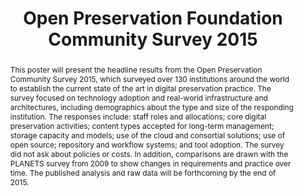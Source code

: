---
abstract: 'This poster will present the headline results from the Open Preservation
  Community Survey 2015, which surveyed over 130 institutions around the world to
  establish the current state of the art in digital preservation practice. The survey
  focused on technology adoption and real-world infrastructure and architectures,
  including demographics about the type and size of the responding institution. The
  responses include: staff roles and allocations; core digital preservation activities;
  content types accepted for long-term management; storage capacity and models; use
  of the cloud and consortial solutions; use of open source; repository and workflow
  systems; and tool adoption. The survey did not ask about policies or costs. In addition,
  comparisons are drawn with the PLANETS survey from 2009 to show changes in requirements
  and practice over time. The published analysis and raw data will be forthcoming
  by the end of 2015.'
creators:
- Wilson, Carl
- Krabbenhoeft, Nick
- McGuinness, Becky
- Fay, Ed
date: null
document_url: https://services.phaidra.univie.ac.at/api/object/o:429587/download
grand_parent: iPRES
institutions: []
keywords:
- digital preservation practice; open source; technology adoption; continuous improvement
landing_page_url: https://phaidra.univie.ac.at/o:429587
language: eng
layout: publication
license: CC BY 4.0 International
notes_url: null
parent: iPRES 2015
presentation_url: null
size: 342067
source_name: iPRES
title: Open Preservation Foundation Community Survey 2015
type: poster
year: 2015
---